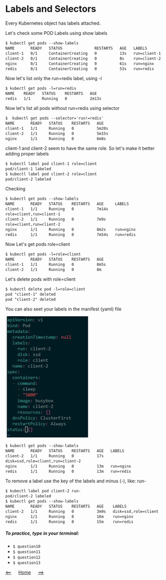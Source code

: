 # Labels and Selectors

Every Kubernetes object has labels attached.

Let's check some POD Labels using show labels

```
$ kubectl get pods --show-labels
NAME       READY   STATUS              RESTARTS   AGE   LABELS
client-1   0/1     ContainerCreating   0          13s   run=client-1
client-2   0/1     ContainerCreating   0          8s    run=client-2
nginx      0/1     ContainerCreating   0          61s   run=nginx
redis      0/1     ContainerCreating   0          53s   run=redis
```

Now let's list only the run=redis label, using -l
```
$ kubectl get pods -l=run=redis
NAME    READY   STATUS    RESTARTS   AGE
redis   1/1     Running   0          2m13s
```

Now let's list all pods without run=redis using selector
```
$  kubectl get pods --selector='run!=redis'
NAME       READY   STATUS    RESTARTS   AGE
client-1   1/1     Running   0          5m20s
client-2   1/1     Running   0          5m15s
nginx      1/1     Running   0          6m8s
```

client-1 and client-2 seem to have the same role.
So let's make it better adding proper labels
```
$ kubectl label pod client-1 role=client
pod/client-1 labeled
$ kubectl label pod client-2 role=client
pod/client-2 labeled
```

Checking
```
$ kubectl get pods --show-labels
NAME       READY   STATUS    RESTARTS   AGE     LABELS
client-1   1/1     Running   0          7m14s   role=client,run=client-1
client-2   1/1     Running   0          7m9s    role=client,run=client-2
nginx      1/1     Running   0          8m2s    run=nginx
redis      1/1     Running   0          7m54s   run=redis
```

Now Let's get pods role=client
```
$ kubectl get pods -l=role=client
NAME       READY   STATUS    RESTARTS   AGE
client-1   1/1     Running   0          8m5s
client-2   1/1     Running   0          8m
```

Let's delete pods with role=client

```
$ kubectl delete pod -l=role=client
pod "client-1" deleted
pod "client-2" deleted
```

You can also seet your labels in the manifest (yaml) file

![labels](images/labels-yaml-file.JPG)

```
$ kubectl get pods --show-labels
NAME       READY   STATUS    RESTARTS   AGE   LABELS
client-2   1/1     Running   0          17s   disk=ssd,role=client,run=client-2
nginx      1/1     Running   0          13m   run=nginx
redis      1/1     Running   0          13m   run=redis
```
To remove a label use the key of the labels and minus (-), like: run-

```
$ kubectl label pod client-2 run-
pod/client-2 labeled
$ kubectl get pods --show-labels
NAME       READY   STATUS    RESTARTS   AGE    LABELS
client-2   1/1     Running   0          3m9s   disk=ssd,role=client
nginx      1/1     Running   0          16m    run=nginx
redis      1/1     Running   0          15m    run=redis
```

##### To practice, type in your terminal:
- `$ question10`
- `$ question11`
- `$ question12`
- `$ question13`

[<==](20.Static-Pod.md) 
&emsp; 
[Home](../../README.md) 
&emsp; 
[==>](30.Namespaces.md)